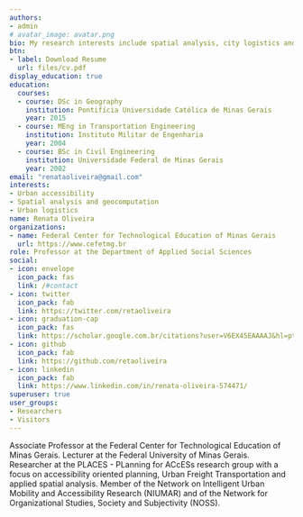 ```yaml
---
authors:
- admin
# avatar_image: avatar.png
bio: My research interests include spatial analysis, city logistics and accessibility.
btn:
- label: Download Resume
  url: files/cv.pdf
display_education: true
education:
  courses:
  - course: DSc in Geography
    institution: Pontifícia Universidade Católica de Minas Gerais
    year: 2015
  - course: MEng in Transportation Engineering
    institution: Instituto Militar de Engenharia
    year: 2004
  - course: BSc in Civil Engineering
    institution: Universidade Federal de Minas Gerais
    year: 2002
email: "renataoliveira@gmail.com"
interests:
- Urban accessibility
- Spatial analysis and geocomputation
- Urban logistics
name: Renata Oliveira
organizations:
- name: Federal Center for Technological Education of Minas Gerais
  url: https://www.cefetmg.br
role: Professor at the Department of Applied Social Sciences
social:
- icon: envelope
  icon_pack: fas
  link: /#contact
- icon: twitter
  icon_pack: fab
  link: https://twitter.com/retaoliveira
- icon: graduation-cap
  icon_pack: fas
  link: https://scholar.google.com.br/citations?user=V6EX45EAAAAJ&hl=pt-BR
- icon: github
  icon_pack: fab
  link: https://github.com/retaoliveira
- icon: linkedin
  icon_pack: fab
  link: https://www.linkedin.com/in/renata-oliveira-574471/
superuser: true
user_groups:
- Researchers
- Visitors
---
```


Associate Professor at the Federal Center for Technological Education of Minas Gerais. Lecturer at the Federal University of Minas Gerais. Researcher at the PLACES - PLanning for ACcESs research group with a focus on accessibility oriented planning, Urban Freight Transportation and applied spatial analysis. Member of the Network on Intelligent Urban Mobility and Accessibility Research (NIUMAR) and of the Network for Organizational Studies, Society and Subjectivity (NOSS).

